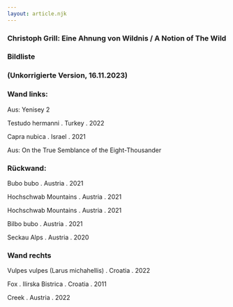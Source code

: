 ```yaml
---
layout: article.njk
---
```


### Christoph Grill: Eine Ahnung von Wildnis / A Notion of The Wild

###  Bildliste

### (Unkorrigierte Version, 16.11.2023)

### Wand links:

Aus: Yenisey 2

Testudo hermanni . Turkey . 2022

Capra nubica . Israel . 2021

Aus: On the True Semblance of the Eight-Thousander

### Rückwand: 

Bubo bubo . Austria . 2021

Hochschwab Mountains . Austria . 2021

Hochschwab Mountains . Austria . 2021

Bilbo bubo . Austria . 2021

Seckau Alps . Austria . 2020

### Wand rechts

Vulpes vulpes (Larus michahellis) . Croatia . 2022

Fox . Ilirska Bistrica . Croatia . 2011

Creek . Austria . 2022
